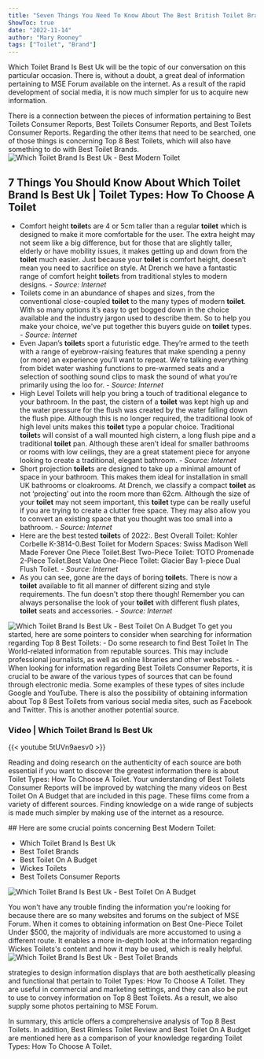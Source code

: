 ```yaml
---
title: "Seven Things You Need To Know About The Best British Toilet Brand"
ShowToc: true 
date: "2022-11-14"
author: "Mary Rooney" 
tags: ["Toilet", "Brand"]
---
```


Which Toilet Brand Is Best Uk will be the topic of our conversation on this particular occasion. There is, without a doubt, a great deal of information pertaining to MSE Forum available on the internet. As a result of the rapid development of social media, it is now much simpler for us to acquire new information.

There is a connection between the pieces of information pertaining to Best Toilets Consumer Reports, Best Toilets Consumer Reports, and Best Toilets Consumer Reports. Regarding the other items that need to be searched, one of those things is concerning Top 8 Best Toilets, which will also have something to do with Best Toilet Brands.
<img loading="lazy" src="https://www.ukbathrooms.com/images/sq/640/125027.jpg" onerror="this.onerror=null;this.src='https://blogger.googleusercontent.com/img/a/AVvXsEhe7F7TRXHtjiKvHb5vS7DmnxvpHiDyoYyYvm1nHB3Qp2_w3BnM6A2eq4v7FYxCC9bfZt3a9vIMtAYEKUiaDQbHMg-ViyGmRIj39MLp0bGFfgfYw1Dc9q_H-T0wiTm3l0Uq42dETrN9eC8aGJ9_IORZsxST1AcLR7np1koOfcc7tnHa4S8Mwz_xD9d0=s16000';" alt="Which Toilet Brand Is Best Uk - Best Modern Toilet" >

## 7 Things You Should Know About Which Toilet Brand Is Best Uk | Toilet Types: How To Choose A Toilet
-   Comfort height **toilet**s are 4 or 5cm taller than a regular **toilet** which is designed to make it more comfortable for the user. The extra height may not seem like a big difference, but for those that are slightly taller, elderly or have mobility issues, it makes getting up and down from the **toilet** much easier. Just because your **toilet** is comfort height, doesn’t mean you need to sacrifice on style. At Drench we have a fantastic range of comfort height **toilet**s from traditional styles to modern designs. - <cite>Source: Internet</cite>
-   Toilets come in an abundance of shapes and sizes, from the conventional close-coupled **toilet** to the many types of modern **toilet**. With so many options it’s easy to get bogged down in the choice available and the industry jargon used to describe them. So to help you make your choice, we've put together this buyers guide on **toilet** types. - <cite>Source: Internet</cite>
-   Even Japan’s **toilet**s sport a futuristic edge. They’re armed to the teeth with a range of eyebrow-raising features that make spending a penny (or more) an experience you’ll want to repeat. We’re talking everything from bidet water washing functions to pre-warmed seats and a selection of soothing sound clips to mask the sound of what you’re primarily using the loo for. - <cite>Source: Internet</cite>
-   High Level Toilets will help you bring a touch of traditional elegance to your bathroom. In the past, the cistern of a **toilet** was kept high up and the water pressure for the flush was created by the water falling down the flush pipe. Although this is no longer required, the traditional look of high level units makes this **toilet** type a popular choice. Traditional **toilet**s will consist of a wall mounted high cistern, a long flush pipe and a traditional **toilet** pan. Although these aren’t ideal for smaller bathrooms or rooms with low ceilings, they are a great statement piece for anyone looking to create a traditional, elegant bathroom. - <cite>Source: Internet</cite>
-   Short projection **toilet**s are designed to take up a minimal amount of space in your bathroom. This makes them ideal for installation in small UK bathrooms or cloakrooms. At Drench, we classify a compact **toilet** as not ‘projecting’ out into the room more than 62cm. Although the size of your **toilet** may not seem important, this **toilet** type can be really useful if you are trying to create a clutter free space. They may also allow you to convert an existing space that you thought was too small into a bathroom. - <cite>Source: Internet</cite>
-   Here are the best tested **toilet**s of 2022:. Best Overall Toilet: Kohler Corbelle K-3814-0.Best Toilet for Modern Spaces: Swiss Madison Well Made Forever One Piece Toilet.Best Two-Piece Toilet: TOTO Promenade 2-Piece Toilet.Best Value One-Piece Toilet: Glacier Bay 1-piece Dual Flush Toilet. - <cite>Source: Internet</cite>
-   As you can see, gone are the days of boring **toilet**s. There is now a **toilet** available to fit all manner of different sizing and style requirements. The fun doesn't stop there though! Remember you can always personalise the look of your **toilet** with different flush plates, **toilet** seats and accessories. - <cite>Source: Internet</cite>


<img loading="lazy" src="https://i.pinimg.com/736x/f9/10/fd/f910fd3429375a5a335248c82a99f878.jpg" onerror="this.onerror=null;this.src='https://blogger.googleusercontent.com/img/a/AVvXsEhe7F7TRXHtjiKvHb5vS7DmnxvpHiDyoYyYvm1nHB3Qp2_w3BnM6A2eq4v7FYxCC9bfZt3a9vIMtAYEKUiaDQbHMg-ViyGmRIj39MLp0bGFfgfYw1Dc9q_H-T0wiTm3l0Uq42dETrN9eC8aGJ9_IORZsxST1AcLR7np1koOfcc7tnHa4S8Mwz_xD9d0=s16000';" alt="Which Toilet Brand Is Best Uk - Best Toilet On A Budget" >
To get you started, here are some pointers to consider when searching for information regarding Top 8 Best Toilets:
- Do some research to find Best Toilet In The World-related information from reputable sources. This may include professional journalists, as well as online libraries and other websites.
- When looking for information regarding Best Toilets Consumer Reports, it is crucial to be aware of the various types of sources that can be found through electronic media. Some examples of these types of sites include Google and YouTube. There is also the possibility of obtaining information about Top 8 Best Toilets from various social media sites, such as Facebook and Twitter. This is another another potential source.

### Video | Which Toilet Brand Is Best Uk
{{< youtube 5tUVn9aesv0 >}} 


Reading and doing research on the authenticity of each source are both essential if you want to discover the greatest information there is about Toilet Types: How To Choose A Toilet.
Your understanding of Best Toilets Consumer Reports will be improved by watching the many videos on Best Toilet On A Budget that are included in this page. These films come from a variety of different sources. Finding knowledge on a wide range of subjects is made much simpler by making use of the internet as a resource.
<script async="async" data-cfasync="false" src="//normallydemandedalter.com/fe63df3c5408708b15d8dc3d9b206b31/invoke.js"></script>
<div id="container-fe63df3c5408708b15d8dc3d9b206b31"></div>
## Here are some crucial points concerning Best Modern Toilet:

- Which Toilet Brand Is Best Uk
- Best Toilet Brands
- Best Toilet On A Budget
- Wickes Toilets
- Best Toilets Consumer Reports

 <img loading="lazy" src="http://primaryhomeworkhelp.co.uk/castles/images/toil.jpg" onerror="this.onerror=null;this.src='https://blogger.googleusercontent.com/img/a/AVvXsEhe7F7TRXHtjiKvHb5vS7DmnxvpHiDyoYyYvm1nHB3Qp2_w3BnM6A2eq4v7FYxCC9bfZt3a9vIMtAYEKUiaDQbHMg-ViyGmRIj39MLp0bGFfgfYw1Dc9q_H-T0wiTm3l0Uq42dETrN9eC8aGJ9_IORZsxST1AcLR7np1koOfcc7tnHa4S8Mwz_xD9d0=s16000';" alt="Which Toilet Brand Is Best Uk - Best Toilet On A Budget" >

You won't have any trouble finding the information you're looking for because there are so many websites and forums on the subject of MSE Forum.
When it comes to obtaining information on Best One-Piece Toilet Under $500, the majority of individuals are more accustomed to using a different route. It enables a more in-depth look at the information regarding Wickes Toilets's content and how it may be used, which is really helpful.
<img loading="lazy" src="https://i.pinimg.com/736x/6b/5a/1e/6b5a1ee29e4b46be079a2cef4acd2bd5--standing-shower-shower-stalls.jpg" onerror="this.onerror=null;this.src='https://blogger.googleusercontent.com/img/a/AVvXsEhe7F7TRXHtjiKvHb5vS7DmnxvpHiDyoYyYvm1nHB3Qp2_w3BnM6A2eq4v7FYxCC9bfZt3a9vIMtAYEKUiaDQbHMg-ViyGmRIj39MLp0bGFfgfYw1Dc9q_H-T0wiTm3l0Uq42dETrN9eC8aGJ9_IORZsxST1AcLR7np1koOfcc7tnHa4S8Mwz_xD9d0=s16000';" alt="Which Toilet Brand Is Best Uk - Best Toilet Brands" >

strategies to design information displays that are both aesthetically pleasing and functional that pertain to Toilet Types: How To Choose A Toilet. They are useful in commercial and marketing settings, and they can also be put to use to convey information on Top 8 Best Toilets. As a result, we also supply some photos pertaining to MSE Forum.

In summary, this article offers a comprehensive analysis of Top 8 Best Toilets. In addition, Best Rimless Toilet Review and Best Toilet On A Budget are mentioned here as a comparison of your knowledge regarding Toilet Types: How To Choose A Toilet.

	

